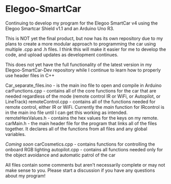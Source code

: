 # Elegoo-SmartCar
Continuing to develop my program for the Elegoo SmartCar v4 using the Elegoo Smartcar Shield v1.1 and an Arduino Uno R3. 

This is NOT yet the final product, but now has its own repository due to my plans to create a more modular approach to programming the car using multiple .cpp and .h files. I think this will make it easier for me to develop the code, and upload updates as development continues.

This does not yet have the full functionality of the latest version in my Elegoo-SmartCar-Dev repository while I continue to learn how to properly use header files in C++

Car_separate_files.ino - is the main ino file to open and compile in Arduino
carFunctions.cpp - contains all of the core functions for the car that are needed regardless of the mode (remote control IR or WiFi, or Autopilot, or LineTrack)
remoteControl.cpp - contains all of the functions needed for remote control, either IR or WiFi. Currently the *main* function for IRcontrol is in the main ino file until I can get this working as intended.
remoteHexValues.h - contains the hex values for the keys on my remote.
carMain.h - the main header file for the program that links all of the files together. It declares all of the functions from all files and any global variables.

_Coming soon_
carCosmetics.cpp - contains functions for controlling the onboard RGB lighting
autopilot.cpp - contains all functions needed only for the object avoidance and automatic patrol of the car

All files contain some comments but aren't necessarily complete or may not make sense to you. Please start a discussion if you have any questions about my program!
